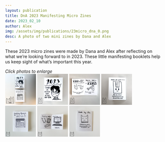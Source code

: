 ```yaml
---
layout: publication
title: DnA 2023 Manifesting Micro Zines
date: 2023_02_10
author: Alex
img: /assets/img/publications/23micro_dna_0.png
desc: A photo of two mini zines by Dana and Alex
---
```


These 2023 micro zines were made by Dana and Alex after reflecting on what we’re looking forward to in 2023. These little manifesting booklets help us keep sight of what’s important this year.

*Click photos to enlarge*  
<a href="/assets/img/publications/23micro_dna_1.png"><img src="/assets/img/publications/23micro_dna_1.png" alt="A photo of two mini zines by Dana and Alex." width="100"></a>
<a href="/assets/img/publications/23micro_alex_1.png"><img src="/assets/img/publications/23micro_alex_1.png" alt="A photo of the cover of Things I’m Excited for in the New Year, a zine by Alex O'Keefe." width="100"></a>
<a href="/assets/img/publications/23micro_alex_2.png"><img src="/assets/img/publications/23micro_alex_2.png" alt="A photo of inside pages in Things I’m Excited for in the New Year, a zine by Alex O'Keefe." width="100"></a>
<a href="/assets/img/publications/23micro_alex_3.png"><img src="/assets/img/publications/23micro_alex_3.png" alt="A photo of the back cover of Things I’m Excited for in the New Year, a zine by Alex O'Keefe." width="100"></a>
<a href="/assets/img/publications/2023-micro_dana_1.png"><img src="/assets/img/publications/2023-micro_dana_1.png" alt="A photo of the cover of Looking Forward to 2023, a zine by Dana Amundsen." width="100"></a>
<a href="/assets/img/publications/2023-micro_dana_2.png"><img src="/assets/img/publications/2023-micro_dana_2.png" alt="A photo of inside pages in Looking Forward to 2023, a zine by Dana Amundsen." width="100"></a>
<a href="/assets/img/publications/2023-micro_dana_3.png"><img src="/assets/img/publications/2023-micro_dana_3.png" alt="A photo of the back cover of Looking Forward to 2023, a zine by Dana Amundsen." width="100"></a>
